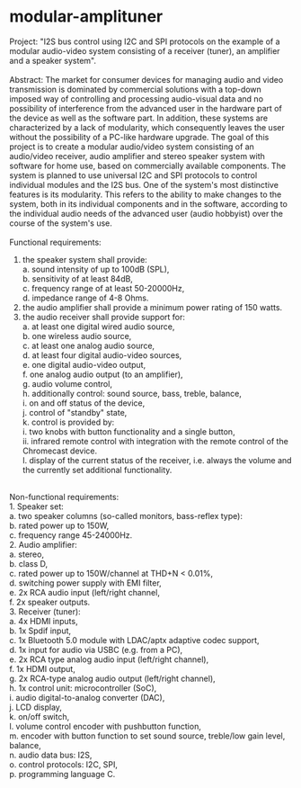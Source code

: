 # modular-amplituner
Project: "I2S bus control using I2C and SPI protocols on the example of a modular audio-video system consisting of a receiver (tuner), an amplifier and a speaker system".<br>
<br>
Abstract: The market for consumer devices for managing audio and video transmission is dominated by commercial solutions with a top-down imposed way of controlling and processing audio-visual data and no possibility of interference from the advanced user in the hardware part of the device as well as the software part. In addition, these systems are characterized by a lack of modularity, which consequently leaves the user without the possibility of a PC-like hardware upgrade. The goal of this project is to create a modular audio/video system consisting of an audio/video receiver, audio amplifier and stereo speaker system with software for home use, based on commercially available components. The system is planned to use universal I2C and SPI protocols to control individual modules and the I2S bus. One of the system's most distinctive features is its modularity. This refers to the ability to make changes to the system, both in its individual components and in the software, according to the individual audio needs of the advanced user (audio hobbyist) over the course of the system's use.<br>
<br>
Functional requirements:<br>
1.	the speaker system shall provide:<br>
  a.	sound intensity of up to 100dB (SPL),<br>
  b.	sensitivity of at least 84dB, <br>
  c.	frequency range of at least 50-20000Hz,<br>
  d.	impedance range of 4-8 Ohms. <br>
2.	the audio amplifier shall provide a minimum power rating of 150 watts.<br>
3.	the audio receiver shall provide support for:<br>
  a.	at least one digital wired audio source,<br>
  b.	one wireless audio source, <br>
  c.	at least one analog audio source,<br>
  d.	at least four digital audio-video sources, <br>
  e.	one digital audio-video output,<br>
  f.	one analog audio output (to an amplifier),<br>
  g.	audio volume control,<br>
  h.	additionally  control: sound source, bass, treble, balance,<br>
  i.	on and off status of the device,<br>
  j.	control of "standby" state,<br>
  k.	control is provided by:<br>
    i.	two knobs with button functionality and a single button,<br>
    ii.	infrared remote control with integration with the remote control of the Chromecast device.<br>
  l.	display of the current status of the receiver, i.e. always the volume and the currently set additional functionality. <br>
<br>
Non-functional requirements:<br>
1.	Speaker set:<br>
  a.	two speaker columns (so-called monitors, bass-reflex type):<br>
  b.	rated power up to 150W,<br>
  c.	frequency range 45-24000Hz.<br>
2.	Audio amplifier:<br>
  a.	stereo,<br>
  b.	class D,<br>
  c.	rated power up to 150W/channel at THD+N < 0.01%,<br>
  d.	switching power supply with EMI filter,<br>
  e.	2x RCA audio input (left/right channel,<br>
  f.	2x speaker outputs.<br>
3.	Receiver (tuner):<br>
  a.	4x HDMI inputs,<br>
  b.	1x Spdif input,<br>
  c.	1x Bluetooth 5.0 module with LDAC/aptx adaptive codec support,<br>
  d.	1x input for audio via USBC (e.g. from a PC),<br>
  e.	2x RCA type analog audio input (left/right channel),<br>
  f.	1x HDMI output,<br>
  g.	2x RCA-type analog audio output (left/right channel),<br>
  h.	1x control unit: microcontroller (SoC),<br>
  i.	audio digital-to-analog converter (DAC),<br>
  j.	LCD display,<br>
  k.	on/off switch,<br>
  l.	volume control encoder with pushbutton function,<br>
  m.	encoder with button function to set sound source, treble/low gain level, balance,<br>
  n.	audio data bus: I2S,<br>
  o.	control protocols: I2C, SPI,<br>
  p.	programming language C.<br>
